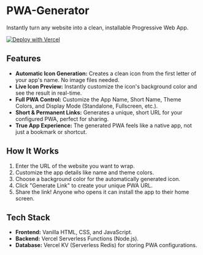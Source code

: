 # PWA-Generator

Instantly turn any website into a clean, installable Progressive Web App.

[![Deploy with Vercel](https://vercel.com/button)](https://vercel.com/new/clone?repository-url=https%3A%2F%2Fgithub.com%2FEndOverdosing%2FPWA-Generator)

## Features

-   **Automatic Icon Generation:** Creates a clean icon from the first letter of your app's name. No image files needed.
-   **Live Icon Preview:** Instantly customize the icon's background color and see the result in real-time.
-   **Full PWA Control:** Customize the App Name, Short Name, Theme Colors, and Display Mode (Standalone, Fullscreen, etc.).
-   **Short & Permanent Links:** Generates a unique, short URL for your configured PWA, perfect for sharing.
-   **True App Experience:** The generated PWA feels like a native app, not just a bookmark or shortcut.

## How It Works

1.  Enter the URL of the website you want to wrap.
2.  Customize the app details like name and theme colors.
3.  Choose a background color for the automatically generated icon.
4.  Click "Generate Link" to create your unique PWA URL.
5.  Share the link! Anyone who opens it can install the app to their home screen.

## Tech Stack

-   **Frontend:** Vanilla HTML, CSS, and JavaScript.
-   **Backend:** Vercel Serverless Functions (Node.js).
-   **Database:** Vercel KV (Serverless Redis) for storing PWA configurations.